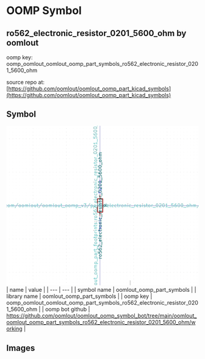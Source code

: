 # OOMP Symbol  
## ro562_electronic_resistor_0201_5600_ohm  by oomlout  
  
oomp key: oomp_oomlout_oomlout_oomp_part_symbols_ro562_electronic_resistor_0201_5600_ohm  
  
source repo at: [https://github.com/oomlout/oomlout_oomp_part_kicad_symbols](https://github.com/oomlout/oomlout_oomp_part_kicad_symbols)  
## Symbol  
  
[![working.png](working_600.png)](working.png)  
| name | value | 
| --- | --- | 
| symbol name | oomlout_oomp_part_symbols | 
| library name | oomlout_oomp_part_symbols | 
| oomp key | oomp_oomlout_oomlout_oomp_part_symbols_ro562_electronic_resistor_0201_5600_ohm | 
| oomp bot github | https://github.com/oomlout/oomlout_oomp_symbol_bot/tree/main/oomlout_oomlout_oomp_part_symbols_ro562_electronic_resistor_0201_5600_ohm/working | 
## Images  
